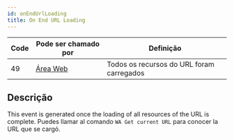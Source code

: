 ```yaml
---
id: onEndUrlLoading
title: On End URL Loading
---
```


| Code | Pode ser chamado por                        | Definição                                 |
| ---- | ------------------------------------------- | ----------------------------------------- |
| 49   | [Área Web](FormObjects/webArea_overview.md) | Todos os recursos do URL foram carregados |

## Descrição

This event is generated once the loading of all resources of the URL is complete. Puedes llamar al comando `WA Get current URL` para conocer la URL que se cargó.
